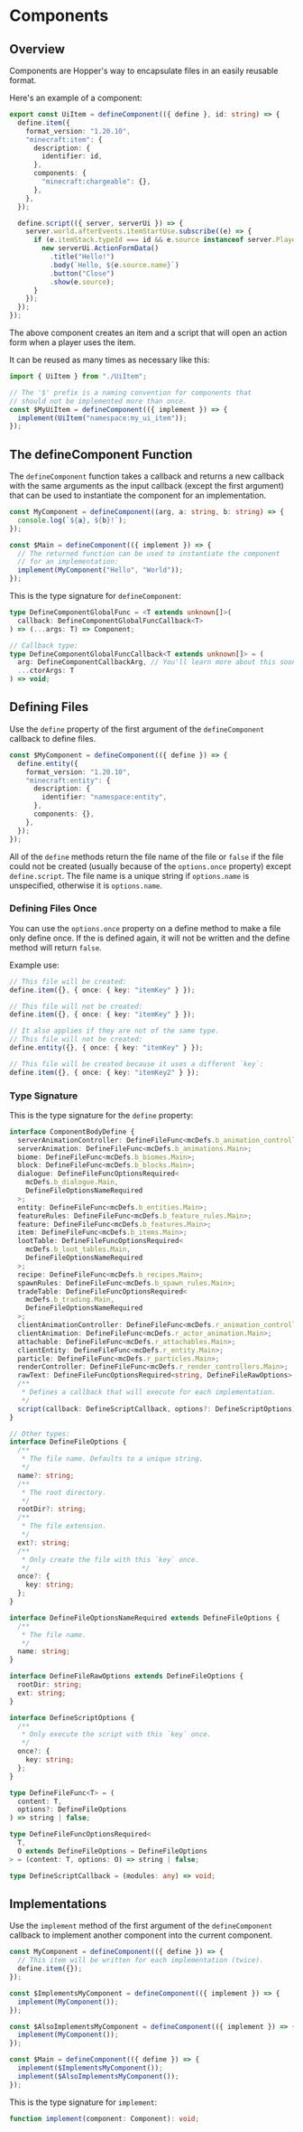 # Components

## Overview

Components are Hopper's way to encapsulate files in an easily reusable format.

Here's an example of a component:

```ts
export const UiItem = defineComponent(({ define }, id: string) => {
  define.item({
    format_version: "1.20.10",
    "minecraft:item": {
      description: {
        identifier: id,
      },
      components: {
        "minecraft:chargeable": {},
      },
    },
  });

  define.script(({ server, serverUi }) => {
    server.world.afterEvents.itemStartUse.subscribe((e) => {
      if (e.itemStack.typeId === id && e.source instanceof server.Player) {
        new serverUi.ActionFormData()
          .title("Hello!")
          .body(`Hello, ${e.source.name}`)
          .button("Close")
          .show(e.source);
      }
    });
  });
});
```

The above component creates an item and a script that will open an action form when a player uses the item.

It can be reused as many times as necessary like this:

```ts
import { UiItem } from "./UiItem";

// The '$' prefix is a naming convention for components that
// should not be implemented more than once.
const $MyUiItem = defineComponent(({ implement }) => {
  implement(UiItem("namespace:my_ui_item"));
});
```

## The defineComponent Function

The `defineComponent` function takes a callback and returns a new callback with the same arguments as the input callback (except the first argument) that can be used to instantiate the component for an implementation.

```ts
const MyComponent = defineComponent((arg, a: string, b: string) => {
  console.log(`${a}, ${b}!`);
});

const $Main = defineComponent(({ implement }) => {
  // The returned function can be used to instantiate the component
  // for an implementation:
  implement(MyComponent("Hello", "World"));
});
```

This is the type signature for `defineComponent`:

```ts
type DefineComponentGlobalFunc = <T extends unknown[]>(
  callback: DefineComponentGlobalFuncCallback<T>
) => (...args: T) => Component;

// Callback type:
type DefineComponentGlobalFuncCallback<T extends unknown[]> = (
  arg: DefineComponentCallbackArg, // You'll learn more about this soon.
  ...ctorArgs: T
) => void;
```

## Defining Files

Use the `define` property of the first argument of the `defineComponent` callback to define files.

```ts
const $MyComponent = defineComponent(({ define }) => {
  define.entity({
    format_version: "1.20.10",
    "minecraft:entity": {
      description: {
        identifier: "namespace:entity",
      },
      components: {},
    },
  });
});
```

All of the `define` methods return the file name of the file or `false` if the file could not be created (usually because of the `options.once` property) except `define.script`. The file name is a unique string if `options.name` is unspecified, otherwise it is `options.name`.

### Defining Files Once

You can use the `options.once` property on a define method to make a file only define once. If the is defined again, it will not be written and the define method will return `false`.

Example use:

```ts
// This file will be created:
define.item({}, { once: { key: "itemKey" } });

// This file will not be created:
define.item({}, { once: { key: "itemKey" } });

// It also applies if they are not of the same type.
// This file will not be created:
define.entity({}, { once: { key: "itemKey" } });

// This file will be created because it uses a different `key`:
define.item({}, { once: { key: "itemKey2" } });
```

### Type Signature

This is the type signature for the `define` property:

```ts
interface ComponentBodyDefine {
  serverAnimationController: DefineFileFunc<mcDefs.b_animation_controller.Main>;
  serverAnimation: DefineFileFunc<mcDefs.b_animations.Main>;
  biome: DefineFileFunc<mcDefs.b_biomes.Main>;
  block: DefineFileFunc<mcDefs.b_blocks.Main>;
  dialogue: DefineFileFuncOptionsRequired<
    mcDefs.b_dialogue.Main,
    DefineFileOptionsNameRequired
  >;
  entity: DefineFileFunc<mcDefs.b_entities.Main>;
  featureRules: DefineFileFunc<mcDefs.b_feature_rules.Main>;
  feature: DefineFileFunc<mcDefs.b_features.Main>;
  item: DefineFileFunc<mcDefs.b_items.Main>;
  lootTable: DefineFileFuncOptionsRequired<
    mcDefs.b_loot_tables.Main,
    DefineFileOptionsNameRequired
  >;
  recipe: DefineFileFunc<mcDefs.b_recipes.Main>;
  spawnRules: DefineFileFunc<mcDefs.b_spawn_rules.Main>;
  tradeTable: DefineFileFuncOptionsRequired<
    mcDefs.b_trading.Main,
    DefineFileOptionsNameRequired
  >;
  clientAnimationController: DefineFileFunc<mcDefs.r_animation_controller.Main>;
  clientAnimation: DefineFileFunc<mcDefs.r_actor_animation.Main>;
  attachable: DefineFileFunc<mcDefs.r_attachables.Main>;
  clientEntity: DefineFileFunc<mcDefs.r_entity.Main>;
  particle: DefineFileFunc<mcDefs.r_particles.Main>;
  renderController: DefineFileFunc<mcDefs.r_render_controllers.Main>;
  rawText: DefineFileFuncOptionsRequired<string, DefineFileRawOptions>;
  /**
   * Defines a callback that will execute for each implementation.
   */
  script(callback: DefineScriptCallback, options?: DefineScriptOptions): void;
}

// Other types:
interface DefineFileOptions {
  /**
   * The file name. Defaults to a unique string.
   */
  name?: string;
  /**
   * The root directory.
   */
  rootDir?: string;
  /**
   * The file extension.
   */
  ext?: string;
  /**
   * Only create the file with this `key` once.
   */
  once?: {
    key: string;
  };
}

interface DefineFileOptionsNameRequired extends DefineFileOptions {
  /**
   * The file name.
   */
  name: string;
}

interface DefineFileRawOptions extends DefineFileOptions {
  rootDir: string;
  ext: string;
}

interface DefineScriptOptions {
  /**
   * Only execute the script with this `key` once.
   */
  once?: {
    key: string;
  };
}

type DefineFileFunc<T> = (
  content: T,
  options?: DefineFileOptions
) => string | false;

type DefineFileFuncOptionsRequired<
  T,
  O extends DefineFileOptions = DefineFileOptions
> = (content: T, options: O) => string | false;

type DefineScriptCallback = (modules: any) => void;
```

## Implementations

Use the `implement` method of the first argument of the `defineComponent` callback to implement another component into the current component.

```ts
const MyComponent = defineComponent(({ define }) => {
  // This item will be written for each implementation (twice).
  define.item({});
});

const $ImplementsMyComponent = defineComponent(({ implement }) => {
  implement(MyComponent());
});

const $AlsoImplementsMyComponent = defineComponent(({ implement }) => {
  implement(MyComponent());
});

const $Main = defineComponent(({ define }) => {
  implement($ImplementsMyComponent());
  implement($AlsoImplementsMyComponent());
});
```

This is the type signature for `implement`:

```ts
function implement(component: Component): void;
```
